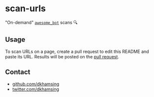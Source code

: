 # scan-urls

"On-demand" [`awesome_bot`](https://github.com/dkhamsing/awesome_bot) scans :mag:

## Usage 

To scan URLs on a page, create a pull request to edit this README and paste its URL. Results will be posted on the [pull request](https://github.com/dkhamsing/scan-urls/pull/5).

## Contact

- [github.com/dkhamsing](https://github.com/dkhamsing)
- [twitter.com/dkhamsing](https://twitter.com/dkhamsing)

<!-- 

PASTE URL HERE:
https://raw.githubusercontent.com/open-guides/og-aws/master/README.md
-->
